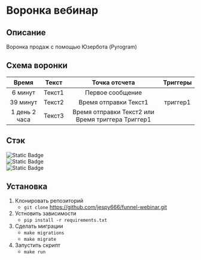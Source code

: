 # Воронка вебинар
## Описание

Воронка продаж с помощью Юзербота (Pyrogram)
## Схема воронки
|     Время      | Текст  |                   Точка отсчета                   |  Триггеры  |
|:--------------:|:------:|:-------------------------------------------------:|:----------:|
|    6 минут     | Текст1 |                 Первое сообщение                  |            |
|    39 минут    | Текст2 |               Время отправки Текст1               |  триггер1  |
| 1 день  2 часа | Текст3 | Время отправки Текст2 или Время триггера Триггер1 |  |
## Стэк
![Static Badge](https://img.shields.io/badge/Pyrogram-2.0.106-orange)  
![Static Badge](https://img.shields.io/badge/SQLAlchemy-2.0.29-red)  
![Static Badge](https://img.shields.io/badge/Alembic-1.13.1-blue)

## Установка 
1. Клонировать репозиторий  
    - `git clone` https://github.com/jespy666/funnel-webinar.git
2. Устновить зависимости
    - `pip install -r requirements.txt`
3. Сделать миграции
   - `make migrations`
   - `make migrate`
4. Запустить скрипт
    - `make run`
